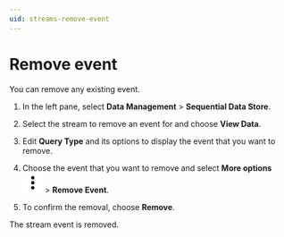 ```yaml
---
uid: streams-remove-event
---
```


# Remove event

You can remove any existing event.

1. In the left pane, select **Data Management** > **Sequential Data Store**.

1. Select the stream to remove an event for and choose **View Data**.

1. Edit **Query Type** and its options to display the event that you want to remove.

1. Choose the event that you want to remove and select **More options** ![more options](../../../_icons/default/dots-vertical.svg) > **Remove Event**.

1. To confirm the removal, choose **Remove**.

The stream event is removed.